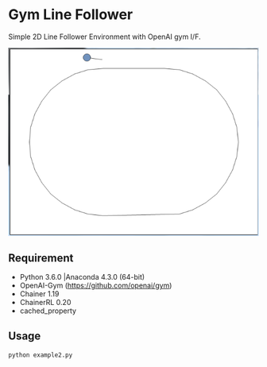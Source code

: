 # Gym Line Follower
Simple 2D Line Follower Environment with OpenAI gym I/F.

<img src="https://raw.githubusercontent.com/Chachay/Gym_LineFollower/master/Demo.png">


## Requirement
- Python 3.6.0 |Anaconda 4.3.0 (64-bit)
- OpenAI-Gym (https://github.com/openai/gym)
- Chainer 1.19
- ChainerRL 0.20
- cached_property

## Usage
```
python example2.py
```
